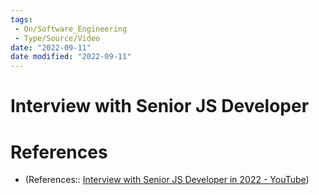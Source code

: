 ```yaml
---
tags:
 - On/Software_Engineering
 - Type/Source/Video
date: "2022-09-11"
date modified: "2022-09-11"
---
```


# Interview with Senior JS Developer

# References
- (References:: [Interview with Senior JS Developer in 2022 - YouTube](https://www.youtube.com/watch?v=Uo3cL4nrGOk&t=233s))
